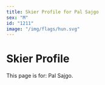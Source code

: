 ```yaml
---
title: Skier Profile for Pal Sajgo
sex: "M"
id: "1211"
image: "/img/flags/hun.svg" 
---
```


# Skier Profile

This page is for: Pal Sajgo.
    